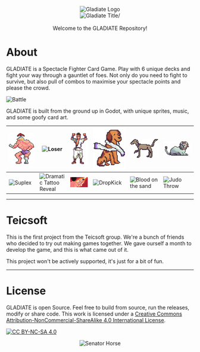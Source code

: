 <p align="center">
  <img src="https://github.com/Teicsoft/GLADIATE/blob/main/assets/sprites/Dave/Eagle.png?raw=true" alt="Gladiate Logo"/></br>
  <img src="https://github.com/Teicsoft/GLADIATE/blob/main/assets/sprites/Dave/Gladiate.png?raw=true" alt="Gladiate Title/">
  </br></br>
  Welcome to the GLADIATE Repository!
</p>

# About
GLADIATE is a Spectacle Fighter Card Game. Play with 6 unique decks and fight your way through a gauntlet of foes. Not only do you need to fight to survive, but also pull of combos to maximise your spectacle points and please the crowd. 

![Battle](https://github.com/Teicsoft/GLADIATE/assets/58735873/672dedeb-0878-45c3-8241-cd3d007396e6)


GLADIATE is built from the ground up in Godot, with unique sprites, music, and some goofy card art. 

|![goon](https://github.com/Teicsoft/GLADIATE/blob/main/assets/sprites/Goon/GoonOriginal.png?raw=true)|![Loser](https://github.com/Teicsoft/GLADIATE/blob/main/assets/sprites/Z/loser5.png?raw=true)|![gaius](https://github.com/Teicsoft/GLADIATE/blob/main/assets/sprites/Drew/Sprite-0006.png?raw=true)| ![Romulus](https://github.com/Teicsoft/GLADIATE/blob/main/assets/sprites/Joy/Romulus.png?raw=true) | ![Remus](https://github.com/Teicsoft/GLADIATE/blob/main/assets/sprites/Joy/Remus1.png?raw=true) | ![Lion](https://github.com/Teicsoft/GLADIATE/blob/main/assets/sprites/Robo-Lion/Robo-Lion.png?raw=true) |
|-|-|-|-|-|-|
|![Suplex](https://github.com/Teicsoft/GLADIATE/blob/main/assets/images/Cards/CardArt/Suplex.png?raw=true)| ![Dramatic Tattoo Reveal](https://github.com/Teicsoft/GLADIATE/blob/main/assets/images/Cards/CardArt/Dramatic_Tattoo_Reveal.png?raw=true) | ![Punch](https://github.com/Teicsoft/GLADIATE/blob/main/assets/images/Cards/CardArt/punch.png?raw=true) | ![DropKick](https://github.com/Teicsoft/GLADIATE/blob/main/assets/images/Cards/CardArt/dropkick.png?raw=true)  | ![Blood on the sand](https://github.com/Teicsoft/GLADIATE/blob/main/assets/images/Cards/CardArt/bloodOnSand.png?raw=true) | ![Judo Throw](https://github.com/Teicsoft/GLADIATE/blob/main/assets/images/Cards/CardArt/JudoThrow.png?raw=true)

***

# Teicsoft
This is the first project from the Teicsoft group. 
We're a bunch of friends who decided to try out making games together. 
We gave ourself a month to develop the game, and this is what came out of it. 

This project won't be actively supported, it's just for a bit of fun. 

***

# License
GLADIATE is open Source. Feel free to build from source, run the releases, modify or share code. 
This work is licensed under a [Creative Commons Attribution-NonCommercial-ShareAlike 4.0 International License][cc-by-nc-sa].

[![CC BY-NC-SA 4.0][cc-by-nc-sa-image]][cc-by-nc-sa]

[cc-by-nc-sa]: http://creativecommons.org/licenses/by-nc-sa/4.0/
[cc-by-nc-sa-image]: https://licensebuttons.net/l/by-nc-sa/4.0/88x31.png
[cc-by-nc-sa-shield]: https://img.shields.io/badge/License-CC%20BY--NC--SA%204.0-lightgrey.svg


<p align="center">
  <img src="https://github.com/Teicsoft/GLADIATE/blob/main/assets/sprites/Z/senator_horse.png?raw=true" alt="Senator Horse"/></br>
</p>
